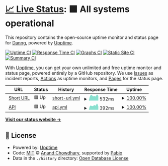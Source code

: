 # [📈 Live Status](https://status.archiem.top): <!--live status--> **🟩 All systems operational**

This repository contains the open-source uptime monitor and status page for [Danng](https://status.archiem.top), powered by [Upptime](https://github.com/upptime/upptime).

[![Uptime CI](https://github.com/volcar144/Upptime/workflows/Uptime%20CI/badge.svg)](https://github.com/volcar144/Upptime/actions?query=workflow%3A%22Uptime+CI%22)
[![Response Time CI](https://github.com/volcar144/Upptime/workflows/Response%20Time%20CI/badge.svg)](https://github.com/volcar144/Upptime/actions?query=workflow%3A%22Response+Time+CI%22)
[![Graphs CI](https://github.com/volcar144/Upptime/workflows/Graphs%20CI/badge.svg)](https://github.com/volcar144/Upptime/actions?query=workflow%3A%22Graphs+CI%22)
[![Static Site CI](https://github.com/volcar144/Upptime/workflows/Static%20Site%20CI/badge.svg)](https://github.com/volcar144/Upptime/actions?query=workflow%3A%22Static+Site+CI%22)
[![Summary CI](https://github.com/volcar144/Upptime/workflows/Summary%20CI/badge.svg)](https://github.com/volcar144/Upptime/actions?query=workflow%3A%22Summary+CI%22)

With [Upptime](https://upptime.js.org), you can get your own unlimited and free uptime monitor and status page, powered entirely by a GitHub repository. We use [Issues](https://github.com/volcar144/Upptime/issues) as incident reports, [Actions](https://github.com/volcar144/Upptime/actions) as uptime monitors, and [Pages](https://status.archiem.top) for the status page.

<!--start: status pages-->
<!-- This summary is generated by Upptime (https://github.com/upptime/upptime) -->
<!-- Do not edit this manually, your changes will be overwritten -->
<!-- prettier-ignore -->
| URL | Status | History | Response Time | Uptime |
| --- | ------ | ------- | ------------- | ------ |
| <img alt="" src="https://icons.duckduckgo.com/ip3/l.archiem.top.ico" height="13"> [Short URL](https://l.archiem.top) | 🟩 Up | [short-url.yml](https://github.com/Volcar144/Upptime/commits/HEAD/history/short-url.yml) | <details><summary><img alt="Response time graph" src="./graphs/short-url/response-time-week.png" height="20"> 532ms</summary><br><a href="https://status.archiem.top/history/short-url"><img alt="Response time 661" src="https://img.shields.io/endpoint?url=https%3A%2F%2Fraw.githubusercontent.com%2FVolcar144%2FUpptime%2FHEAD%2Fapi%2Fshort-url%2Fresponse-time.json"></a><br><a href="https://status.archiem.top/history/short-url"><img alt="24-hour response time 505" src="https://img.shields.io/endpoint?url=https%3A%2F%2Fraw.githubusercontent.com%2FVolcar144%2FUpptime%2FHEAD%2Fapi%2Fshort-url%2Fresponse-time-day.json"></a><br><a href="https://status.archiem.top/history/short-url"><img alt="7-day response time 532" src="https://img.shields.io/endpoint?url=https%3A%2F%2Fraw.githubusercontent.com%2FVolcar144%2FUpptime%2FHEAD%2Fapi%2Fshort-url%2Fresponse-time-week.json"></a><br><a href="https://status.archiem.top/history/short-url"><img alt="30-day response time 572" src="https://img.shields.io/endpoint?url=https%3A%2F%2Fraw.githubusercontent.com%2FVolcar144%2FUpptime%2FHEAD%2Fapi%2Fshort-url%2Fresponse-time-month.json"></a><br><a href="https://status.archiem.top/history/short-url"><img alt="1-year response time 661" src="https://img.shields.io/endpoint?url=https%3A%2F%2Fraw.githubusercontent.com%2FVolcar144%2FUpptime%2FHEAD%2Fapi%2Fshort-url%2Fresponse-time-year.json"></a></details> | <details><summary><a href="https://status.archiem.top/history/short-url">100.00%</a></summary><a href="https://status.archiem.top/history/short-url"><img alt="All-time uptime 100.00%" src="https://img.shields.io/endpoint?url=https%3A%2F%2Fraw.githubusercontent.com%2FVolcar144%2FUpptime%2FHEAD%2Fapi%2Fshort-url%2Fuptime.json"></a><br><a href="https://status.archiem.top/history/short-url"><img alt="24-hour uptime 100.00%" src="https://img.shields.io/endpoint?url=https%3A%2F%2Fraw.githubusercontent.com%2FVolcar144%2FUpptime%2FHEAD%2Fapi%2Fshort-url%2Fuptime-day.json"></a><br><a href="https://status.archiem.top/history/short-url"><img alt="7-day uptime 100.00%" src="https://img.shields.io/endpoint?url=https%3A%2F%2Fraw.githubusercontent.com%2FVolcar144%2FUpptime%2FHEAD%2Fapi%2Fshort-url%2Fuptime-week.json"></a><br><a href="https://status.archiem.top/history/short-url"><img alt="30-day uptime 100.00%" src="https://img.shields.io/endpoint?url=https%3A%2F%2Fraw.githubusercontent.com%2FVolcar144%2FUpptime%2FHEAD%2Fapi%2Fshort-url%2Fuptime-month.json"></a><br><a href="https://status.archiem.top/history/short-url"><img alt="1-year uptime 100.00%" src="https://img.shields.io/endpoint?url=https%3A%2F%2Fraw.githubusercontent.com%2FVolcar144%2FUpptime%2FHEAD%2Fapi%2Fshort-url%2Fuptime-year.json"></a></details>
| <img alt="" src="https://icons.duckduckgo.com/ip3/api.archiem.top.ico" height="13"> [API](https://api.archiem.top/health) | 🟩 Up | [api.yml](https://github.com/Volcar144/Upptime/commits/HEAD/history/api.yml) | <details><summary><img alt="Response time graph" src="./graphs/api/response-time-week.png" height="20"> 392ms</summary><br><a href="https://status.archiem.top/history/api"><img alt="Response time 375" src="https://img.shields.io/endpoint?url=https%3A%2F%2Fraw.githubusercontent.com%2FVolcar144%2FUpptime%2FHEAD%2Fapi%2Fapi%2Fresponse-time.json"></a><br><a href="https://status.archiem.top/history/api"><img alt="24-hour response time 292" src="https://img.shields.io/endpoint?url=https%3A%2F%2Fraw.githubusercontent.com%2FVolcar144%2FUpptime%2FHEAD%2Fapi%2Fapi%2Fresponse-time-day.json"></a><br><a href="https://status.archiem.top/history/api"><img alt="7-day response time 392" src="https://img.shields.io/endpoint?url=https%3A%2F%2Fraw.githubusercontent.com%2FVolcar144%2FUpptime%2FHEAD%2Fapi%2Fapi%2Fresponse-time-week.json"></a><br><a href="https://status.archiem.top/history/api"><img alt="30-day response time 396" src="https://img.shields.io/endpoint?url=https%3A%2F%2Fraw.githubusercontent.com%2FVolcar144%2FUpptime%2FHEAD%2Fapi%2Fapi%2Fresponse-time-month.json"></a><br><a href="https://status.archiem.top/history/api"><img alt="1-year response time 375" src="https://img.shields.io/endpoint?url=https%3A%2F%2Fraw.githubusercontent.com%2FVolcar144%2FUpptime%2FHEAD%2Fapi%2Fapi%2Fresponse-time-year.json"></a></details> | <details><summary><a href="https://status.archiem.top/history/api">100.00%</a></summary><a href="https://status.archiem.top/history/api"><img alt="All-time uptime 100.00%" src="https://img.shields.io/endpoint?url=https%3A%2F%2Fraw.githubusercontent.com%2FVolcar144%2FUpptime%2FHEAD%2Fapi%2Fapi%2Fuptime.json"></a><br><a href="https://status.archiem.top/history/api"><img alt="24-hour uptime 100.00%" src="https://img.shields.io/endpoint?url=https%3A%2F%2Fraw.githubusercontent.com%2FVolcar144%2FUpptime%2FHEAD%2Fapi%2Fapi%2Fuptime-day.json"></a><br><a href="https://status.archiem.top/history/api"><img alt="7-day uptime 100.00%" src="https://img.shields.io/endpoint?url=https%3A%2F%2Fraw.githubusercontent.com%2FVolcar144%2FUpptime%2FHEAD%2Fapi%2Fapi%2Fuptime-week.json"></a><br><a href="https://status.archiem.top/history/api"><img alt="30-day uptime 100.00%" src="https://img.shields.io/endpoint?url=https%3A%2F%2Fraw.githubusercontent.com%2FVolcar144%2FUpptime%2FHEAD%2Fapi%2Fapi%2Fuptime-month.json"></a><br><a href="https://status.archiem.top/history/api"><img alt="1-year uptime 100.00%" src="https://img.shields.io/endpoint?url=https%3A%2F%2Fraw.githubusercontent.com%2FVolcar144%2FUpptime%2FHEAD%2Fapi%2Fapi%2Fuptime-year.json"></a></details>

<!--end: status pages-->

[**Visit our status website →**](https://status.archiem.top)

## 📄 License

- Powered by: [Upptime](https://github.com/upptime/upptime)
- Code: [MIT](./LICENSE) © [Anand Chowdhary](https://anandchowdhary.com), supported by [Pabio](https://pabio.com)
- Data in the `./history` directory: [Open Database License](https://opendatacommons.org/licenses/odbl/1-0/)
